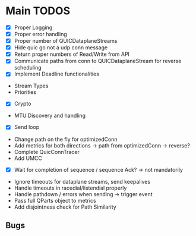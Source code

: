 # Main TODOS

- [x] Proper Logging
- [x] Proper error handling
- [x] Proper number of QUICDataplaneStreams
- [x] Hide quic go not a udp conn message
- [x] Return proper numbers of Read/Write from API
- [x] Communicate paths from conn to QUICDataplaneStream for reverse scheduling
- [x] Implement Deadline functionalities
- Stream Types
- Priorities
- [x] Crypto
- MTU Discovery and handling
- [x] Send loop
- Change path on the fly for optimizedConn
- Add metrics for both directions -> path from optimizedConn -> reverse?
- Complete QuicConnTracer
- Add UMCC
- [x] Wait for completion of sequence / sequence Ack? -> not mandatorily
- Ignore timeouts for dataplane streams, send keepalives
- Handle timeouts in racedial/listendial properly
- Handle pathdown / errors when sending -> trigger event
- Pass full QParts object to metrics
- Add disjointness check for Path Similarity

## Bugs